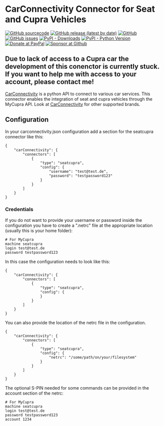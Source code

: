 

# CarConnectivity Connector for Seat and Cupra Vehicles
[![GitHub sourcecode](https://img.shields.io/badge/Source-GitHub-green)](https://github.com/tillsteinbach/CarConnectivity-connector-seatcupra/)
[![GitHub release (latest by date)](https://img.shields.io/github/v/release/tillsteinbach/CarConnectivity-connector-seatcupra)](https://github.com/tillsteinbach/CarConnectivity-connector-seatcupra/releases/latest)
[![GitHub](https://img.shields.io/github/license/tillsteinbach/CarConnectivity-connector-seatcupra)](https://github.com/tillsteinbach/CarConnectivity-connector-seatcupra/blob/master/LICENSE)
[![GitHub issues](https://img.shields.io/github/issues/tillsteinbach/CarConnectivity-connector-seatcupra)](https://github.com/tillsteinbach/CarConnectivity-connector-seatcupra/issues)
[![PyPI - Downloads](https://img.shields.io/pypi/dm/carconnectivity-connector-seatcupra?label=PyPI%20Downloads)](https://pypi.org/project/carconnectivity-connector-seatcupra/)
[![PyPI - Python Version](https://img.shields.io/pypi/pyversions/carconnectivity-connector-seatcupra)](https://pypi.org/project/carconnectivity-connector-seatcupra/)
[![Donate at PayPal](https://img.shields.io/badge/Donate-PayPal-2997d8)](https://www.paypal.com/donate?hosted_button_id=2BVFF5GJ9SXAJ)
[![Sponsor at Github](https://img.shields.io/badge/Sponsor-GitHub-28a745)](https://github.com/sponsors/tillsteinbach)


## Due to lack of access to a Cupra car the development of this conenctor is currently stuck. If you want to help me with access to your account, please contact me!

[CarConnectivity](https://github.com/tillsteinbach/CarConnectivity) is a python API to connect to various car services. This connector enables the integration of seat and cupra vehicles through the MyCupra API. Look at [CarConnectivity](https://github.com/tillsteinbach/CarConnectivity) for other supported brands.

## Configuration
In your carconnectivity.json configuration add a section for the seatcupra connector like this:
```
{
    "carConnectivity": {
        "connectors": [
            {
                "type": "seatcupra",
                "config": {
                    "username": "test@test.de",
                    "password": "testpassword123"
                }
            }
        ]
    }
}
```
### Credentials
If you do not want to provide your username or password inside the configuration you have to create a ".netrc" file at the appropriate location (usually this is your home folder):
```
# For MyCupra
machine seatcupra
login test@test.de
password testpassword123
```
In this case the configuration needs to look like this:
```
{
    "carConnectivity": {
        "connectors": [
            {
                "type": "seatcupra",
                "config": {
                }
            }
        ]
    }
}
```

You can also provide the location of the netrc file in the configuration.
```
{
    "carConnectivity": {
        "connectors": [
            {
                "type": "seatcupra",
                "config": {
                    "netrc": "/some/path/on/your/filesystem"
                }
            }
        ]
    }
}
```
The optional S-PIN needed for some commands can be provided in the account section of the netrc:
```
# For MyCupra
machine seatcupra
login test@test.de
password testpassword123
account 1234
```
